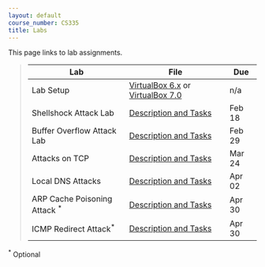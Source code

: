 ```yaml
---
layout: default
course_number: CS335
title: Labs
---
```


This page links to lab assignments.

> Lab   | File  | Due
> ----- | ----- | ---- 
> Lab Setup | [VirtualBox 6.x](setup.html) or [VirtualBox 7.0](setupv7.html) | n/a
> Shellshock Attack Lab | [Description and Tasks](shellshock.html) | Feb 18
> Buffer Overflow Attack Lab | [Description and Tasks](buffer_overflow.html) | Feb 29
> Attacks on TCP | [Description and Tasks](tcp_attack.html) | Mar 24
> Local DNS Attacks | [Description and Tasks](dns_attack.html) | Apr 02
> ARP Cache Poisoning Attack <sup>*</sup> |  [Description and Tasks](https://seedsecuritylabs.org/Labs_20.04/Networking/ARP_Attack/) | Apr 30
> ICMP Redirect Attack<sup>*</sup> | [Description and Tasks](https://seedsecuritylabs.org/Labs_20.04/Networking/ICMP_Redirect/) | Apr 30 

 
<!--
> Buffer Overflow Attack Lab | [Description and Tasks](buffer_overflow.html) | Mar 03
> Cross-Site Request Forgery (CSRF) Attack | [Description and Tasks](csrf.html) | Apr 16
> Cross-Site Scripting (XSS) Attack | [Description and Tasks](xss_attack.html) | Apr 23
> SQL Injection Attack | [Description and Tasks](sql_attack.html) | Apr 30 
-->

<sup>*</sup> Optional 